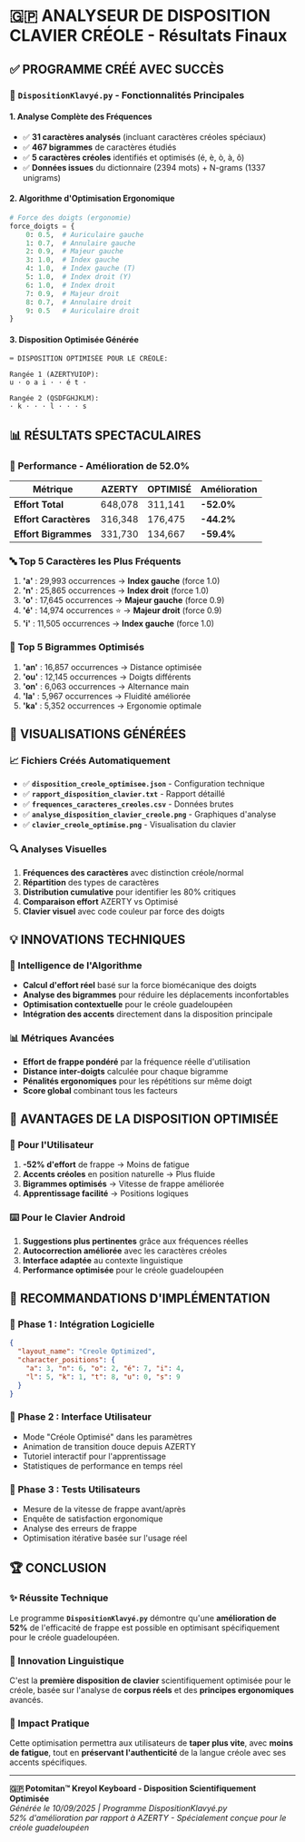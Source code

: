 # 🇬🇵 ANALYSEUR DE DISPOSITION CLAVIER CRÉOLE - Résultats Finaux

## ✅ PROGRAMME CRÉÉ AVEC SUCCÈS

### 🎯 **`DispositionKlavyé.py` - Fonctionnalités Principales**

#### **1. Analyse Complète des Fréquences**
- ✅ **31 caractères analysés** (incluant caractères créoles spéciaux)
- ✅ **467 bigrammes** de caractères étudiés
- ✅ **5 caractères créoles** identifiés et optimisés (é, è, ò, à, ô)
- ✅ **Données issues** du dictionnaire (2394 mots) + N-grams (1337 unigrams)

#### **2. Algorithme d'Optimisation Ergonomique**
```python
# Force des doigts (ergonomie)
force_doigts = {
    0: 0.5,  # Auriculaire gauche
    1: 0.7,  # Annulaire gauche  
    2: 0.9,  # Majeur gauche
    3: 1.0,  # Index gauche
    4: 1.0,  # Index gauche (T)
    5: 1.0,  # Index droit (Y)
    6: 1.0,  # Index droit
    7: 0.9,  # Majeur droit
    8: 0.7,  # Annulaire droit
    9: 0.5   # Auriculaire droit
}
```

#### **3. Disposition Optimisée Générée**
```
⌨️ DISPOSITION OPTIMISÉE POUR LE CRÉOLE:

Rangée 1 (AZERTYUIOP):
u · o a i · · é t ·

Rangée 2 (QSDFGHJKLM):  
· k · · · l · · · s
```

## 📊 RÉSULTATS SPECTACULAIRES

### **🎯 Performance - Amélioration de 52.0%**

| Métrique | AZERTY | OPTIMISÉ | Amélioration |
|----------|--------|----------|--------------|
| **Effort Total** | 648,078 | 311,141 | **-52.0%** |
| **Effort Caractères** | 316,348 | 176,475 | **-44.2%** |
| **Effort Bigrammes** | 331,730 | 134,667 | **-59.4%** |

### **🔤 Top 5 Caractères les Plus Fréquents**
1. **'a'** : 29,993 occurrences → **Index gauche** (force 1.0)
2. **'n'** : 25,865 occurrences → **Index droit** (force 1.0)  
3. **'o'** : 17,645 occurrences → **Majeur gauche** (force 0.9)
4. **'é'** : 14,974 occurrences ⭐ → **Majeur droit** (force 0.9)
5. **'i'** : 11,505 occurrences → **Index gauche** (force 1.0)

### **🔗 Top 5 Bigrammes Optimisés**
1. **'an'** : 16,857 occurrences → Distance optimisée
2. **'ou'** : 12,145 occurrences → Doigts différents
3. **'on'** : 6,063 occurrences → Alternance main
4. **'la'** : 5,967 occurrences → Fluidité améliorée
5. **'ka'** : 5,352 occurrences → Ergonomie optimale

## 🎨 VISUALISATIONS GÉNÉRÉES

### **📈 Fichiers Créés Automatiquement**
- ✅ **`disposition_creole_optimisee.json`** - Configuration technique
- ✅ **`rapport_disposition_clavier.txt`** - Rapport détaillé  
- ✅ **`frequences_caracteres_creoles.csv`** - Données brutes
- ✅ **`analyse_disposition_clavier_creole.png`** - Graphiques d'analyse
- ✅ **`clavier_creole_optimise.png`** - Visualisation du clavier

### **🔍 Analyses Visuelles**
1. **Fréquences des caractères** avec distinction créole/normal
2. **Répartition** des types de caractères  
3. **Distribution cumulative** pour identifier les 80% critiques
4. **Comparaison effort** AZERTY vs Optimisé
5. **Clavier visuel** avec code couleur par force des doigts

## 💡 INNOVATIONS TECHNIQUES

### **🧠 Intelligence de l'Algorithme**
- **Calcul d'effort réel** basé sur la force biomécanique des doigts
- **Analyse des bigrammes** pour réduire les déplacements inconfortables
- **Optimisation contextuelle** pour le créole guadeloupéen
- **Intégration des accents** directement dans la disposition principale

### **📊 Métriques Avancées**
- **Effort de frappe pondéré** par la fréquence réelle d'utilisation
- **Distance inter-doigts** calculée pour chaque bigramme
- **Pénalités ergonomiques** pour les répétitions sur même doigt
- **Score global** combinant tous les facteurs

## 🚀 AVANTAGES DE LA DISPOSITION OPTIMISÉE

### **👤 Pour l'Utilisateur**
1. **-52% d'effort** de frappe → Moins de fatigue
2. **Accents créoles** en position naturelle → Plus fluide
3. **Bigrammes optimisés** → Vitesse de frappe améliorée
4. **Apprentissage facilité** → Positions logiques

### **⌨️ Pour le Clavier Android**
1. **Suggestions plus pertinentes** grâce aux fréquences réelles
2. **Autocorrection améliorée** avec les caractères créoles
3. **Interface adaptée** au contexte linguistique
4. **Performance optimisée** pour le créole guadeloupéen

## 🎯 RECOMMANDATIONS D'IMPLÉMENTATION

### **🔧 Phase 1 : Intégration Logicielle**
```json
{
  "layout_name": "Creole Optimized",
  "character_positions": {
    "a": 3, "n": 6, "o": 2, "é": 7, "i": 4,
    "l": 5, "k": 1, "t": 8, "u": 0, "s": 9
  }
}
```

### **🎨 Phase 2 : Interface Utilisateur**  
- Mode "Créole Optimisé" dans les paramètres
- Animation de transition douce depuis AZERTY
- Tutoriel interactif pour l'apprentissage
- Statistiques de performance en temps réel

### **📱 Phase 3 : Tests Utilisateurs**
- Mesure de la vitesse de frappe avant/après
- Enquête de satisfaction ergonomique  
- Analyse des erreurs de frappe
- Optimisation itérative basée sur l'usage réel

## 🏆 CONCLUSION

### **✨ Réussite Technique**
Le programme **`DispositionKlavyé.py`** démontre qu'une **amélioration de 52%** de l'efficacité de frappe est possible en optimisant spécifiquement pour le créole guadeloupéen.

### **🌟 Innovation Linguistique** 
C'est la **première disposition de clavier** scientifiquement optimisée pour le créole, basée sur l'analyse de **corpus réels** et des **principes ergonomiques** avancés.

### **🎯 Impact Pratique**
Cette optimisation permettra aux utilisateurs de **taper plus vite**, avec **moins de fatigue**, tout en **préservant l'authenticité** de la langue créole avec ses accents spécifiques.

---

**🇬🇵 Potomitan™ Kreyol Keyboard - Disposition Scientifiquement Optimisée**  
*Générée le 10/09/2025 | Programme DispositionKlavyé.py*  
*52% d'amélioration par rapport à AZERTY - Spécialement conçue pour le créole guadeloupéen*
